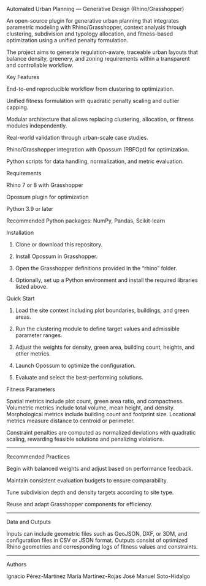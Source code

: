 Automated Urban Planning — Generative Design (Rhino/Grasshopper)

An open-source plugin for generative urban planning that integrates parametric modeling with Rhino/Grasshopper, context analysis through clustering, subdivision and typology allocation, and fitness-based optimization using a unified penalty formulation.

The project aims to generate regulation-aware, traceable urban layouts that balance density, greenery, and zoning requirements within a transparent and controllable workflow.



Key Features

End-to-end reproducible workflow from clustering to optimization.

Unified fitness formulation with quadratic penalty scaling and outlier capping.

Modular architecture that allows replacing clustering, allocation, or fitness modules independently.

Real-world validation through urban-scale case studies.

Rhino/Grasshopper integration with Opossum (RBFOpt) for optimization.

Python scripts for data handling, normalization, and metric evaluation.



Requirements

Rhino 7 or 8 with Grasshopper

Opossum plugin for optimization

Python 3.9 or later

Recommended Python packages: NumPy, Pandas, Scikit-learn




Installation

1. Clone or download this repository.


2. Install Opossum in Grasshopper.


3. Open the Grasshopper definitions provided in the “rhino” folder.


4. Optionally, set up a Python environment and install the required libraries listed above.





Quick Start

1. Load the site context including plot boundaries, buildings, and green areas.


2. Run the clustering module to define target values and admissible parameter ranges.


3. Adjust the weights for density, green area, building count, heights, and other metrics.


4. Launch Opossum to optimize the configuration.


5. Evaluate and select the best-performing solutions.





Fitness Parameters

Spatial metrics include plot count, green area ratio, and compactness.
Volumetric metrics include total volume, mean height, and density.
Morphological metrics include building count and footprint size.
Locational metrics measure distance to centroid or perimeter.

Constraint penalties are computed as normalized deviations with quadratic scaling, rewarding feasible solutions and penalizing violations.


---

Recommended Practices

Begin with balanced weights and adjust based on performance feedback.

Maintain consistent evaluation budgets to ensure comparability.

Tune subdivision depth and density targets according to site type.

Reuse and adapt Grasshopper components for efficiency.



---

Data and Outputs

Inputs can include geometric files such as GeoJSON, DXF, or 3DM, and configuration files in CSV or JSON format.
Outputs consist of optimized Rhino geometries and corresponding logs of fitness values and constraints.


---

Authors

Ignacio Pérez-Martínez
María Martínez-Rojas
José Manuel Soto-Hidalgo

